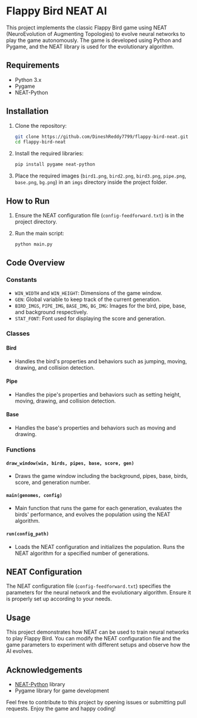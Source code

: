 # Flappy Bird NEAT AI

This project implements the classic Flappy Bird game using NEAT (NeuroEvolution of Augmenting Topologies) to evolve neural networks to play the game autonomously. The game is developed using Python and Pygame, and the NEAT library is used for the evolutionary algorithm.

## Requirements

- Python 3.x
- Pygame
- NEAT-Python

## Installation

1. Clone the repository:

   ```bash
   git clone https://github.com/DineshReddy7799/flappy-bird-neat.git
   cd flappy-bird-neat
   ```

2. Install the required libraries:

   ```bash
   pip install pygame neat-python
   ```

3. Place the required images (`bird1.png`, `bird2.png`, `bird3.png`, `pipe.png`, `base.png`, `bg.png`) in an `imgs` directory inside the project folder.

## How to Run

1. Ensure the NEAT configuration file (`config-feedforward.txt`) is in the project directory.
2. Run the main script:

   ```bash
   python main.py
   ```

## Code Overview

### Constants

- `WIN_WIDTH` and `WIN_HEIGHT`: Dimensions of the game window.
- `GEN`: Global variable to keep track of the current generation.
- `BIRD_IMGS`, `PIPE_IMG`, `BASE_IMG`, `BG_IMG`: Images for the bird, pipe, base, and background respectively.
- `STAT_FONT`: Font used for displaying the score and generation.

### Classes

#### Bird
- Handles the bird's properties and behaviors such as jumping, moving, drawing, and collision detection.

#### Pipe
- Handles the pipe's properties and behaviors such as setting height, moving, drawing, and collision detection.

#### Base
- Handles the base's properties and behaviors such as moving and drawing.

### Functions

#### `draw_window(win, birds, pipes, base, score, gen)`
- Draws the game window including the background, pipes, base, birds, score, and generation number.

#### `main(genomes, config)`
- Main function that runs the game for each generation, evaluates the birds' performance, and evolves the population using the NEAT algorithm.

#### `run(config_path)`
- Loads the NEAT configuration and initializes the population. Runs the NEAT algorithm for a specified number of generations.

## NEAT Configuration

The NEAT configuration file (`config-feedforward.txt`) specifies the parameters for the neural network and the evolutionary algorithm. Ensure it is properly set up according to your needs.

## Usage

This project demonstrates how NEAT can be used to train neural networks to play Flappy Bird. You can modify the NEAT configuration file and the game parameters to experiment with different setups and observe how the AI evolves.

## Acknowledgements

- [NEAT-Python](https://neat-python.readthedocs.io/en/latest/) library
- Pygame library for game development

Feel free to contribute to this project by opening issues or submitting pull requests. Enjoy the game and happy coding!
